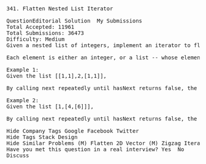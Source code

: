 <pre>
341. Flatten Nested List Iterator 

QuestionEditorial Solution  My Submissions
Total Accepted: 11961
Total Submissions: 36473
Difficulty: Medium
Given a nested list of integers, implement an iterator to flatten it.

Each element is either an integer, or a list -- whose elements may also be integers or other lists.

Example 1:
Given the list [[1,1],2,[1,1]],

By calling next repeatedly until hasNext returns false, the order of elements returned by next should be: [1,1,2,1,1].

Example 2:
Given the list [1,[4,[6]]],

By calling next repeatedly until hasNext returns false, the order of elements returned by next should be: [1,4,6].

Hide Company Tags Google Facebook Twitter
Hide Tags Stack Design
Hide Similar Problems (M) Flatten 2D Vector (M) Zigzag Iterator
Have you met this question in a real interview? Yes  No
Discuss
</pre>
